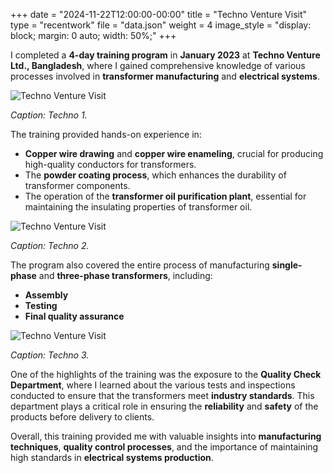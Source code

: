 +++
date = "2024-11-22T12:00:00-00:00"
title = "Techno Venture Visit"
type = "recentwork"
file = "data.json"
weight = 4
image_style = "display: block; margin: 0 auto; width: 50%;"
+++

I completed a **4-day training program** in **January 2023** at **Techno Venture Ltd., Bangladesh**, where I gained comprehensive knowledge of various processes involved in **transformer manufacturing** and **electrical systems**.

![Techno Venture Visit](../../../images/techno_3.jpg)

*Caption: Techno 1.*

The training provided hands-on experience in:
- **Copper wire drawing** and **copper wire enameling**, crucial for producing high-quality conductors for transformers.
- The **powder coating process**, which enhances the durability of transformer components.
- The operation of the **transformer oil purification plant**, essential for maintaining the insulating properties of transformer oil.

![Techno Venture Visit](../../../images/techno_2.jpg)

*Caption: Techno 2.*

The program also covered the entire process of manufacturing **single-phase** and **three-phase transformers**, including:
- **Assembly**
- **Testing**
- **Final quality assurance**

![Techno Venture Visit](../../../images/techno_1.jpg)

*Caption: Techno 3.*

One of the highlights of the training was the exposure to the **Quality Check Department**, where I learned about the various tests and inspections conducted to ensure that the transformers meet **industry standards**. This department plays a critical role in ensuring the **reliability** and **safety** of the products before delivery to clients.

Overall, this training provided me with valuable insights into **manufacturing techniques**, **quality control processes**, and the importance of maintaining high standards in **electrical systems production**.
